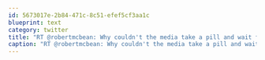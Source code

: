 ```yaml
---
id: 5673017e-2b84-471c-8c51-efef5cf3aa1c
blueprint: text
category: twitter
title: "RT @robertmcbean: Why couldn't the media take a pill and wait for Layton to announce such a personal issue.  Must everything be a scoop"
caption: "RT @robertmcbean: Why couldn't the media take a pill and wait for Layton to announce such a personal issue.  Must everything be a scoop"
---
```

